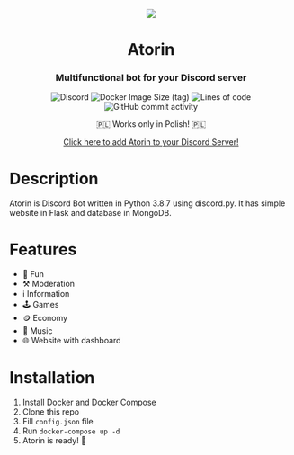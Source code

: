 <p align="center"><img src="https://cdn.discordapp.com/avatars/408959273956147200/d26356dd40d8b76e10c0678b4afe3f1b.webp?size=256"></p>
<h1 align="center">Atorin</h1>
<h3 align="center">Multifunctional bot for your Discord server</h3>
<p align="center"><img alt="Discord" src="https://img.shields.io/discord/408960275933429760?label=discord"> <img alt="Docker Image Size (tag)" src="https://img.shields.io/docker/image-size/liamdj23/atorin/latest"> <img alt="Lines of code" src="https://img.shields.io/tokei/lines/github/liamdj23/Atorin"> <img alt="GitHub commit activity" src="https://img.shields.io/github/commit-activity/m/liamdj23/Atorin"></p>
<p align="center">🇵🇱 Works only in Polish! 🇵🇱</p>
<p align="center"><a href="https://liamdj23.ovh/addbot">Click here to add Atorin to your Discord Server!</a></p>

# Description

Atorin is Discord Bot written in Python 3.8.7 using discord.py. It has simple
website in Flask and database in MongoDB.

# Features

- 🎲 Fun
- ⚒️ Moderation
- ℹ️ Information
- 🕹️ Games
- 🪙 Economy
- 🎵 Music
- 🌐 Website with dashboard

# Installation

1. Install Docker and Docker Compose
2. Clone this repo
3. Fill `config.json` file
4. Run `docker-compose up -d`
5. Atorin is ready! 🎉
